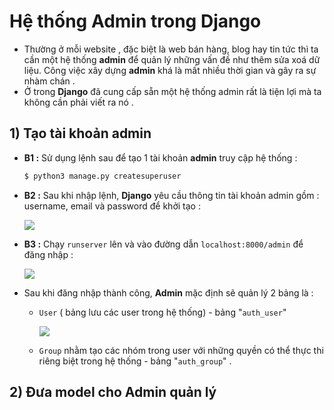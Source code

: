 # Hệ thống Admin trong Django
- Thường ở mỗi website , đặc biệt là web bán hàng, blog hay tin tức thì ta cần một hệ thống **admin** để quản lý những vấn đề như thêm sửa xoá dữ liệu. Công việc xây dựng **admin** khá là mất nhiều thời gian và gây ra sự nhàm chán . 
- Ở trong **Django** đã cung cấp sẵn một hệ thống admin rất là tiện lợi mà ta không cần phải viết ra nó .
## **1) Tạo tài khoản admin**
- **B1 :** Sử dụng lệnh sau để tạo 1 tài khoản **admin** truy cập hệ thống :
    ```sh
    $ python3 manage.py createsuperuser
    ```
- **B2 :** Sau khi nhập lệnh, **Django** yêu cầu thông tin tài khoản admin gồm : username, email và password để khởi tạo :

    <img src=https://i.imgur.com/heabP5Z.png>

- **B3 :** Chạy `runserver` lên và vào đường dẫn `localhost:8000/admin` để đăng nhập :

    <img src=https://i.imgur.com/cnqdOdO.png>

- Sau khi đăng nhập thành công, **Admin** mặc định sẽ quản lý 2 bảng là :
    - `User` ( bảng lưu các user trong hệ thống) - bảng "`auth_user`"

        <img src=https://i.imgur.com/pO7WflF.png>
    - `Group` nhằm tạo các nhóm trong user với những quyền có thể thực thi riêng biệt trong hệ thống - bảng "`auth_group`" .
## **2) Đưa model cho Admin quản lý**
